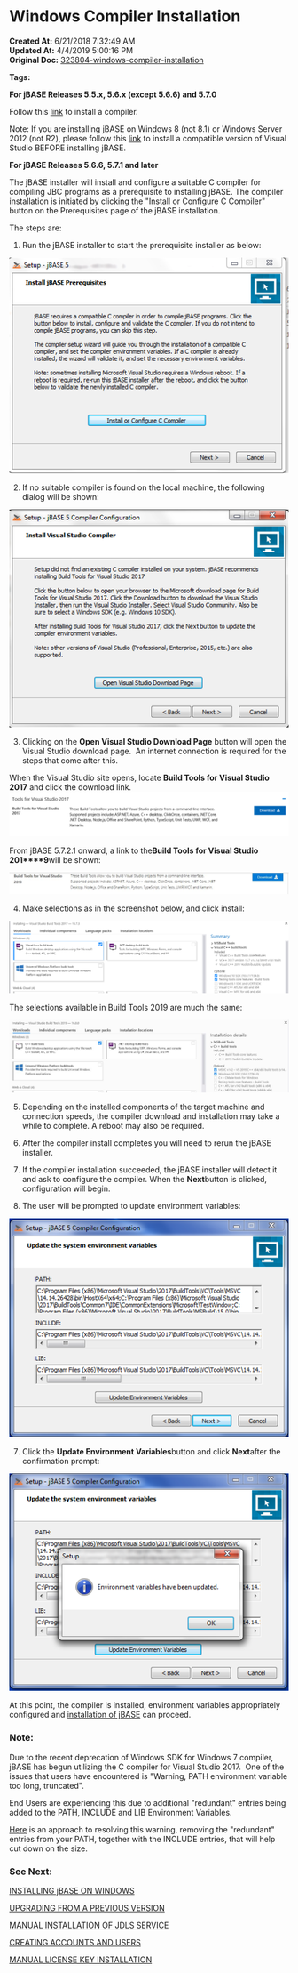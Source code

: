 # Windows Compiler Installation

**Created At:** 6/21/2018 7:32:49 AM  
**Updated At:** 4/4/2019 5:00:16 PM  
**Original Doc:** [323804-windows-compiler-installation](https://docs.jbase.com/36690-installation-guides/323804-windows-compiler-installation)  

**Tags:**
<badge text='windows' vertical='middle' />
<badge text='installation' vertical='middle' />
<badge text='compiler' vertical='middle' />



**For jBASE Releases 5.5.x, 5.6.x (except 5.6.6) and 5.7.0**

Follow this [link](jbase-release-55-56-570-except-566) to install a compiler.

Note: If you are installing jBASE on Windows 8 (not 8.1) or Windows Server 2012 (not R2), please follow this [link](jbase-compiler-installation-for-windows-server-2012-not-r2-and-windows-8-not-81) to install a compatible version of Visual Studio BEFORE installing jBASE.

**For jBASE Releases 5.6.6, 5.7.1 and later**

The jBASE installer will install and configure a suitable C compiler for compiling JBC programs as a prerequisite to installing jBASE. The compiler installation is initiated by clicking the "Install or Configure C Compiler" button on the Prerequisites page of the jBASE installation.

The steps are:

1. Run the jBASE installer to start the prerequisite installer as below:

![323804-windows-compiler-installation: 1529567469018-pre-requisites-1](./1529567469018-pre-requisites-1.png)



2. If no suitable compiler is found on the local machine, the following dialog will be shown:

![323804-windows-compiler-installation: 1529567512150-2](./1529567512150-2.png)



3. Clicking on the **Open Visual Studio Download Page** button will open the Visual Studio download page.  An internet connection is required for the steps that come after this.



When the Visual Studio site opens, locate **Build Tools for Visual Studio 2017** and click the download link.![323804-windows-compiler-installation: 1529567567138-prerequisite-option](./1529567567138-prerequisite-option.png)

From jBASE 5.7.2.1 onward, a link to the**Build Tools for Visual Studio 201****9**will be shown:

![323804-windows-compiler-installation: 1554395100531-vs2019buildtools](./1554395100531-vs2019buildtools.jpg)



4. Make selections as in the screenshot below, and click install:

![323804-windows-compiler-installation: 1529567629668-prerequisite-download](./1529567629668-prerequisite-download.png)

The selections available in Build Tools 2019 are much the same:

![323804-windows-compiler-installation: 1554395214475-vs2019buildtooloptions](./1554395214475-vs2019buildtooloptions.jpg)



5. Depending on the installed components of the target machine and connection speeds, the compiler download and installation may take a while to complete. A reboot may also be required.

6. After the compiler install completes you will need to rerun the jBASE installer.

7. If the compiler installation succeeded, the jBASE installer will detect it and ask to configure the compiler. When the **Next**button is clicked, configuration will begin.

8. The user will be prompted to update environment variables:

![323804-windows-compiler-installation: 1529567691049-5](./1529567691049-5.png)



7. Click the **Update Environment Variables**button and click **Next**after the confirmation prompt:

![323804-windows-compiler-installation: 1529568053152-6](./1529568053152-6.png)



At this point, the compiler is installed, environment variables appropriately configured and [installation of jBASE](323805-windows-jbase-installation) can proceed.

### Note:

Due to the recent deprecation of Windows SDK for Windows 7 compiler, jBASE has begun utilizing the C compiler for Visual Studio 2017.  One of the issues that users have encountered is "Warning, PATH environment variable too long, truncated".

End Users are experiencing this due to additional "redundant" entries being added to the PATH, INCLUDE and LIB Environment Variables.

[Here](343799-notes-on-environment-variables-for-the-jbase-compiler) is an approach to resolving this warning, removing the "redundant" entries from your PATH, together with the INCLUDE entries, that will help cut down on the size.









### See Next:

[INSTALLING jBASE ON WINDOWS](323805-windows-jbase-installation)

[UPGRADING FROM A PREVIOUS VERSION](upgrading-from-a-previous-version)

[MANUAL INSTALLATION OF JDLS SERVICE](manual-installation-of-jdls-service)

[CREATING ACCOUNTS AND USERS](create-accounts-and-users)

[MANUAL LICENSE KEY INSTALLATION](manual-license-key-installation)






